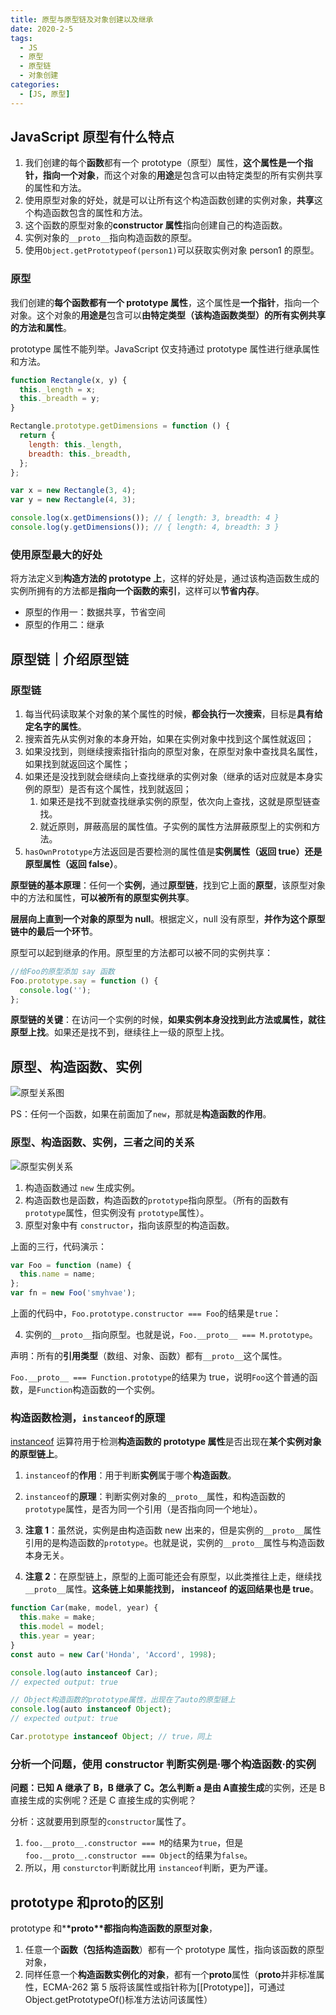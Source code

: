 ```yaml
---
title: 原型与原型链及对象创建以及继承
date: 2020-2-5
tags:
  - JS
  - 原型
  - 原型链
  - 对象创建
categories:
  - [JS, 原型]
---
```


## JavaScript 原型有什么特点

1. 我们创建的每个**函数**都有一个 prototype（原型）属性，**这个属性是一个指针，指向一个对象**，而这个对象的**用途**是包含可以由特定类型的所有实例共享的属性和方法。
2. 使用原型对象的好处，就是可以让所有这个构造函数创建的实例对象，**共享**这个构造函数包含的属性和方法。
3. 这个函数的原型对象的**constructor 属性**指向创建自己的构造函数。
4. 实例对象的`__proto__`指向构造函数的原型。
5. 使用`Object.getPrototypeof(person1)`可以获取实例对象 person1 的原型。

### 原型

我们创建的**每个函数都有一个 prototype 属性**，这个属性是**一个指针**，指向一个对象。这个对象的**用途是**包含可以**由特定类型（该构造函数类型）的所有实例共享的方法和属性**。

prototype 属性不能列举。JavaScript 仅支持通过 prototype 属性进行继承属性和方法。

```js
function Rectangle(x, y) {
  this._length = x;
  this._breadth = y;
}

Rectangle.prototype.getDimensions = function () {
  return {
    length: this._length,
    breadth: this._breadth,
  };
};

var x = new Rectangle(3, 4);
var y = new Rectangle(4, 3);

console.log(x.getDimensions()); // { length: 3, breadth: 4 }
console.log(y.getDimensions()); // { length: 4, breadth: 3 }
```

### 使用原型最大的好处

将方法定义到**构造方法的 prototype 上**，这样的好处是，通过该构造函数生成的实例所拥有的方法都是**指向一个函数的索引**，这样可以**节省内存**。

- 原型的作用一：数据共享，节省空间
- 原型的作用二：继承

## 原型链｜介绍原型链

### 原型链

1. 每当代码读取某个对象的某个属性的时候，**都会执行一次搜索**，目标是**具有给定名字的属性**。
2. 搜索首先从实例对象的本身开始，如果在实例对象中找到这个属性就返回；
3. 如果没找到，则继续搜索指针指向的原型对象，在原型对象中查找具名属性，如果找到就返回这个属性；
4. 如果还是没找到就会继续向上查找继承的实例对象（继承的话对应就是本身实例的原型）是否有这个属性，找到就返回；
   1. 如果还是找不到就查找继承实例的原型，依次向上查找，这就是原型链查找。
   2. 就近原则，屏蔽高层的属性值。子实例的属性方法屏蔽原型上的实例和方法。
5. `hasOwnPrototype`方法返回是否要检测的属性值是**实例属性（返回 true）**还是**原型属性（返回 false）**。

**原型链的基本原理**：任何一个**实例**，通过**原型链**，找到它上面的**原型**，该原型对象中的方法和属性，**可以被所有的原型实例共享**。

**层层向上直到一个对象的原型为 null**。根据定义，null 没有原型，**并作为这个原型链中的最后一个环节**。

原型可以起到继承的作用。原型里的方法都可以被不同的实例共享：

```js
//给Foo的原型添加 say 函数
Foo.prototype.say = function () {
  console.log('');
};
```

**原型链的关键**：在访问一个实例的时候，**如果实例本身没找到此方法或属性，就往原型上找**。如果还是找不到，继续往上一级的原型上找。

## 原型、构造函数、实例

![原型关系图](./imgs/原型关系图.png)

PS：任何一个函数，如果在前面加了`new`，那就是**构造函数的作用**。

### 原型、构造函数、实例，三者之间的关系

![原型实例关系](./imgs/原型实例关系.png)

1. 构造函数通过 `new` 生成实例。
2. 构造函数也是函数，构造函数的`prototype`指向原型。（所有的函数有`prototype`属性，但实例没有 `prototype`属性）。
3. 原型对象中有 `constructor`，指向该原型的构造函数。

上面的三行，代码演示：

```js
var Foo = function (name) {
  this.name = name;
};
var fn = new Foo('smyhvae');
```

上面的代码中，`Foo.prototype.constructor === Foo`的结果是`true`：

4. 实例的`__proto__`指向原型。也就是说，`Foo.__proto__ === M.prototype`。

声明：所有的**引用类型**（数组、对象、函数）都有`__proto__`这个属性。

`Foo.__proto__ === Function.prototype`的结果为 true，说明`Foo`这个普通的函数，是`Function`构造函数的一个实例。

### 构造函数检测，`instanceof`的原理

[instanceof](https://developer.mozilla.org/zh-CN/docs/Web/JavaScript/Reference/Operators/instanceof) 运算符用于检测**构造函数的 prototype 属性**是否出现在**某个实例对象的原型链上**。

1. `instanceof`的**作用**：用于判断**实例**属于哪个**构造函数**。
2. `instanceof`的**原理**：判断实例对象的`__proto__`属性，和构造函数的`prototype`属性，是否为同一个引用（是否指向同一个地址）。

3. **注意 1**：虽然说，实例是由构造函数 new 出来的，但是实例的`__proto__`属性引用的是构造函数的`prototype`。也就是说，实例的`__proto__`属性与构造函数本身无关。
4. **注意 2**：在原型链上，原型的上面可能还会有原型，以此类推往上走，继续找`__proto__`属性。**这条链上如果能找到， instanceof 的返回结果也是 true**。

```js
function Car(make, model, year) {
  this.make = make;
  this.model = model;
  this.year = year;
}
const auto = new Car('Honda', 'Accord', 1998);

console.log(auto instanceof Car);
// expected output: true

// Object构造函数的prototype属性，出现在了auto的原型链上
console.log(auto instanceof Object);
// expected output: true

Car.prototype instanceof Object; // true，同上
```

### 分析一个问题，使用 constructor 判断实例是·哪个构造函数·的实例

**问题：**已知 A 继承了 B，B 继承了 C。怎么判断 a 是由 A**直接生成**的实例，还是 B 直接生成的实例呢？还是 C 直接生成的实例呢？

分析：这就要用到原型的`constructor`属性了。

1. `foo.__proto__.constructor === M`的结果为`true`，但是 `foo.__proto__.constructor === Object`的结果为`false`。
2. 所以，用 `consturctor`判断就比用 `instanceof`判断，更为严谨。

## prototype 和**proto**的区别

prototype 和\***\*proto\*\***都指向**构造函数的原型对象**，

1. 任意一个**函数（包括构造函数**）都有一个 prototype 属性，指向该函数的原型对象，
2. 同样任意一个**构造函数实例化的对象**，都有一个**proto**属性（**proto**并非标准属性，ECMA-262 第 5 版将该属性或指针称为[[Prototype]]，可通过 Object.getPrototypeOf()标准方法访问该属性）
